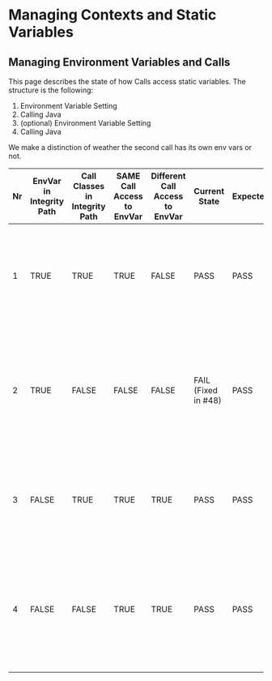 # Managing Contexts and Static Variables

## Managing Environment Variables and Calls 
This page describes the state of how Calls access static variables. The structure is the following:
1. Environment Variable Setting
2. Calling Java
3. (optional) Environment Variable Setting
4. Calling Java

We make a distinction of weather the second call has its own env vars or not.


| Nr  | EnvVar in Integrity Path | Call Classes in Integrity Path | SAME Call Access to EnvVar | Different Call Access to EnvVar | Current State       | Expected | Comment                                                                                                                               | Test                                                                                      |
|-----|--------------------------|--------------------------------|----------------------------|---------------------------------|---------------------|----------|---------------------------------------------------------------------------------------------------------------------------------------|-------------------------------------------------------------------------------------------|
| 1   | TRUE                     | TRUE                           | TRUE                       | FALSE                           | PASS                | PASS     | In this case our call should have access to the envvars, but the consecutive calls should not                                         | `TestFetchCalls#testIntegrityEnvVars_case1_allPathsSet_rawMode`                           |
| 2   | TRUE                     | FALSE                          | FALSE                      | FALSE                           | FAIL (Fixed in #48) | PASS     | In this case CALL-1's static variables are not permutated to that of our call. We shoudl have these values available                  | `TestFetchCalls#testIntegrityEnvVars_case2_withEnvVarPathsIncludedButNotCallPath_rawMode` |
| 3   | FALSE                    | TRUE                           | TRUE                       | TRUE                            | PASS                | PASS     | In this case the env vars are accessible to all calls, so we still have access to them                                                | `TestFetchCalls#testIntegrityEnvVars_case3B_allPathsSet_rawMode`                                                                         |
| 4   | FALSE                    | FALSE                          | TRUE                       | TRUE                            | PASS                | PASS     | In this case the context remains the same. I.e. the static variables are still present in the system, and will affect the second call | `TestFetchCalls#testIntegrityEnvVars_case4_noPackagesInIntegrityPath_rawMode`              |






